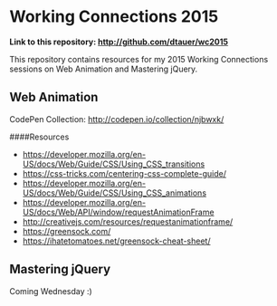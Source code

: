 # Working Connections 2015

**Link to this repository: http://github.com/dtauer/wc2015**

This repository contains resources for my 2015 Working Connections sessions on Web Animation and Mastering jQuery.

## Web Animation

CodePen Collection: http://codepen.io/collection/njbwxk/

####Resources
- https://developer.mozilla.org/en-US/docs/Web/Guide/CSS/Using_CSS_transitions
- https://css-tricks.com/centering-css-complete-guide/
- https://developer.mozilla.org/en-US/docs/Web/Guide/CSS/Using_CSS_animations
- https://developer.mozilla.org/en-US/docs/Web/API/window/requestAnimationFrame
- http://creativejs.com/resources/requestanimationframe/
- https://greensock.com/
- https://ihatetomatoes.net/greensock-cheat-sheet/

## Mastering jQuery

Coming Wednesday :)
